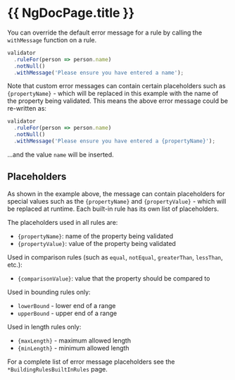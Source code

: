 # {{ NgDocPage.title }}

You can override the default error message for a rule by calling the `withMessage` function on a rule.

```typescript
validator
  .ruleFor(person => person.name)
  .notNull()
  .withMessage('Please ensure you have entered a name');
```

Note that custom error messages can contain certain placeholders such as `{propertyName}` - which will be replaced in this example with the name of the property being validated. This means the above error message could be re-written as:

```typescript
validator
  .ruleFor(person => person.name)
  .notNull()
  .withMessage('Please ensure you have entered a {propertyName}');
```

...and the value `name` will be inserted.

## Placeholders

As shown in the example above, the message can contain placeholders for special values such as the `{propertyName}` and `{propertyValue}` - which will be replaced at runtime. Each built-in rule has its own list of placeholders.

The placeholders used in all rules are:

- `{propertyName}`: name of the property being validated
- `{propertyValue}`: value of the property being validated

Used in comparison rules (such as `equal`, `notEqual`, `greaterThan`, `lessThan`, etc.):

- `{comparisonValue}`: value that the property should be compared to

Used in bounding rules only:

- `lowerBound` - lower end of a range
- `upperBound` - upper end of a range

Used in length rules only:

- `{maxLength}` - maximum allowed length
- `{minLength}` - minimum allowed length

For a complete list of error message placeholders see the `*BuildingRulesBuiltInRules` page.
